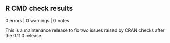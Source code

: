 ## R CMD check results

0 errors | 0 warnings | 0 notes

This is a maintenance release to fix two issues
raised by CRAN checks after the 0.11.0 release.
